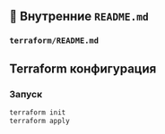 ## 📘 Внутренние `README.md`

### `terraform/README.md`

## Terraform конфигурация

### Запуск

```bash
terraform init
terraform apply
